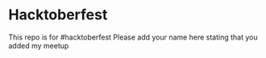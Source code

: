# Hacktoberfest
This repo is for #hacktoberfest
Please add your name here stating that you added my meetup
